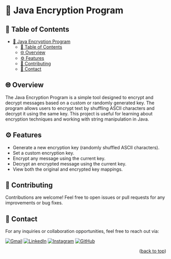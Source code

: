 # 🔐 Java Encryption Program

## 📌 Table of Contents

- [🔐 Java Encryption Program](#-java-encryption-program)
  - [📌 Table of Contents](#-table-of-contents)
  - [🌐 Overview](#-overview)
  - [⚙️ Features](#️-features)
  - [🤝 Contributing](#-contributing)
  - [💬 Contact](#-contact)

## 🌐 Overview

The Java Encryption Program is a simple tool designed to encrypt and decrypt messages based on a custom or randomly generated key. The program allows users to encrypt text by shuffling ASCII characters and decrypt it using the same key. This project is useful for learning about encryption techniques and working with string manipulation in Java.

## ⚙️ Features

- Generate a new encryption key (randomly shuffled ASCII characters).
- Set a custom encryption key.
- Encrypt any message using the current key.
- Decrypt an encrypted message using the current key.
- View both the original and encrypted key mappings.

## 🤝 Contributing

Contributions are welcome! Feel free to open issues or pull requests for any improvements or bug fixes.

## 💬 Contact 

For any inquiries or collaboration opportunities, feel free to reach out via:

[![Gmail](https://img.shields.io/badge/Gmail-D14836?style=for-the-badge&logo=gmail&logoColor=white)](mailto:cauebrolesef@gmail.com)
[![LinkedIn](https://img.shields.io/badge/LinkedIn-0077B5?style=for-the-badge&logo=linkedin&logoColor=white)](https://www.linkedin.com/in/cauebrolesef/)
[![Instagram](https://img.shields.io/badge/-Instagram-%23E4405F?style=for-the-badge&logo=instagram&logoColor=white)](https://www.instagram.com/cauebf_/)
[![GitHub](https://img.shields.io/badge/GitHub-181717?style=for-the-badge&logo=github&logoColor=white)](https://github.com/Cauebf)

<p align="right">(<a href="#-java-encryption-program">back to top</a>)</p>
